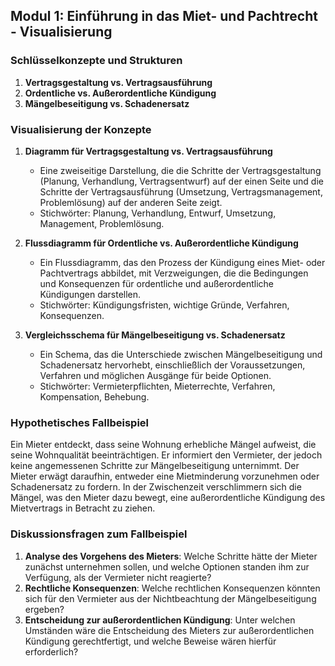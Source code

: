 ## Modul 1: Einführung in das Miet- und Pachtrecht - Visualisierung

### Schlüsselkonzepte und Strukturen
1. **Vertragsgestaltung vs. Vertragsausführung**
2. **Ordentliche vs. Außerordentliche Kündigung**
3. **Mängelbeseitigung vs. Schadenersatz**

### Visualisierung der Konzepte
1. **Diagramm für Vertragsgestaltung vs. Vertragsausführung**
   - Eine zweiseitige Darstellung, die die Schritte der Vertragsgestaltung (Planung, Verhandlung, Vertragsentwurf) auf der einen Seite und die Schritte der Vertragsausführung (Umsetzung, Vertragsmanagement, Problemlösung) auf der anderen Seite zeigt.
   - Stichwörter: Planung, Verhandlung, Entwurf, Umsetzung, Management, Problemlösung.

2. **Flussdiagramm für Ordentliche vs. Außerordentliche Kündigung**
   - Ein Flussdiagramm, das den Prozess der Kündigung eines Miet- oder Pachtvertrags abbildet, mit Verzweigungen, die die Bedingungen und Konsequenzen für ordentliche und außerordentliche Kündigungen darstellen.
   - Stichwörter: Kündigungsfristen, wichtige Gründe, Verfahren, Konsequenzen.

3. **Vergleichsschema für Mängelbeseitigung vs. Schadenersatz**
   - Ein Schema, das die Unterschiede zwischen Mängelbeseitigung und Schadenersatz hervorhebt, einschließlich der Voraussetzungen, Verfahren und möglichen Ausgänge für beide Optionen.
   - Stichwörter: Vermieterpflichten, Mieterrechte, Verfahren, Kompensation, Behebung.

### Hypothetisches Fallbeispiel
Ein Mieter entdeckt, dass seine Wohnung erhebliche Mängel aufweist, die seine Wohnqualität beeinträchtigen. Er informiert den Vermieter, der jedoch keine angemessenen Schritte zur Mängelbeseitigung unternimmt. Der Mieter erwägt daraufhin, entweder eine Mietminderung vorzunehmen oder Schadenersatz zu fordern. In der Zwischenzeit verschlimmern sich die Mängel, was den Mieter dazu bewegt, eine außerordentliche Kündigung des Mietvertrags in Betracht zu ziehen.

### Diskussionsfragen zum Fallbeispiel
1. **Analyse des Vorgehens des Mieters**: Welche Schritte hätte der Mieter zunächst unternehmen sollen, und welche Optionen standen ihm zur Verfügung, als der Vermieter nicht reagierte?
2. **Rechtliche Konsequenzen**: Welche rechtlichen Konsequenzen könnten sich für den Vermieter aus der Nichtbeachtung der Mängelbeseitigung ergeben?
3. **Entscheidung zur außerordentlichen Kündigung**: Unter welchen Umständen wäre die Entscheidung des Mieters zur außerordentlichen Kündigung gerechtfertigt, und welche Beweise wären hierfür erforderlich?